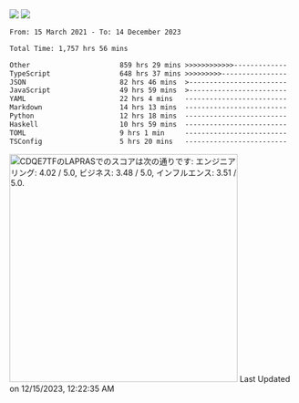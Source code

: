 <div>
  <img src="https://github-readme-stats.vercel.app/api?username=naporin0624&count_private=true&show_icons=true" />
  <img src="https://github-readme-stats.vercel.app/api/top-langs/?username=naporin0624&layout=compact&hide=css" />
  <!--START_SECTION:waka-->

```txt
From: 15 March 2021 - To: 14 December 2023

Total Time: 1,757 hrs 56 mins

Other                      859 hrs 29 mins >>>>>>>>>>>>-------------   48.89 %
TypeScript                 648 hrs 37 mins >>>>>>>>>----------------   36.90 %
JSON                       82 hrs 46 mins  >------------------------   04.71 %
JavaScript                 49 hrs 59 mins  >------------------------   02.84 %
YAML                       22 hrs 4 mins   -------------------------   01.26 %
Markdown                   14 hrs 13 mins  -------------------------   00.81 %
Python                     12 hrs 18 mins  -------------------------   00.70 %
Haskell                    10 hrs 59 mins  -------------------------   00.63 %
TOML                       9 hrs 1 min     -------------------------   00.51 %
TSConfig                   5 hrs 20 mins   -------------------------   00.30 %
```

<!--END_SECTION:waka-->
  
  <!--START_SECTION:lapras-card-->
<p ><a href="https://lapras.com/public/CDQE7TF" target="_blank" rel="noopener noreferrer"><img alt="CDQE7TFのLAPRASでのスコアは次の通りです: エンジニアリング: 4.02 / 5.0, ビジネス: 3.48 / 5.0, インフルエンス: 3.51 / 5.0." src="https://lapras-card-generator.vercel.app/api/svg?e=4.02&b=3.48&i=3.51&b1=%23232323&b2=%236d6d6d&i1=%23212121&i2=%23818181&l=ja" width="400" ></a>  
Last Updated on 12/15/2023, 12:22:35 AM</p>
<!--END_SECTION:lapras-card-->
</div>
